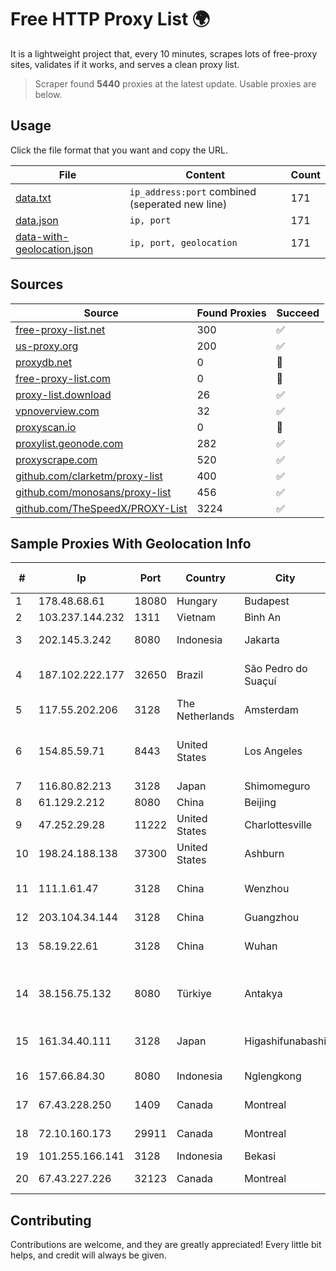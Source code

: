 
# Free HTTP Proxy List 🌍

It is a lightweight project that, every 10 minutes, scrapes lots of free-proxy sites, validates if it works, and serves a clean proxy list.


> Scraper found **5440** proxies at the latest update. Usable proxies are below.

## Usage

Click the file format that you want and copy the URL.


|File|Content|Count|
|----|-------|-----|
|[data.txt](https://raw.githubusercontent.com/themiralay/Proxy-List-World/master/data.txt)|`ip_address:port` combined (seperated new line)|171|
|[data.json](https://raw.githubusercontent.com/themiralay/Proxy-List-World/master/data.json)|`ip, port`|171|
|[data-with-geolocation.json](https://raw.githubusercontent.com/themiralay/Proxy-List-World/master/data-with-geolocation.json)|`ip, port, geolocation`|171|

## Sources

|Source|Found Proxies|Succeed|
|------|-------------|-------|
|[free-proxy-list.net](https://free-proxy-list.net)|300|✅|
|[us-proxy.org](https://www.us-proxy.org)|200|✅|
|[proxydb.net](http://proxydb.net)|0|🚫|
|[free-proxy-list.com](https://free-proxy-list.com/?page=&port=&type%5B%5D=http&type%5B%5D=https&up_time=0&search=Search)|0|🚫|
|[proxy-list.download](https://www.proxy-list.download/HTTP)|26|✅|
|[vpnoverview.com](https://vpnoverview.com/privacy/anonymous-browsing/free-proxy-servers)|32|✅|
|[proxyscan.io](https://www.proxyscan.io)|0|🚫|
|[proxylist.geonode.com](https://proxylist.geonode.com/api/proxy-list?limit=300&page=1&sort_by=lastChecked&sort_type=desc&protocols=http,https)|282|✅|
|[proxyscrape.com](https://api.proxyscrape.com/v2/?request=displayproxies&protocol=http&timeout=10000&country=all&ssl=all&anonymity=all)|520|✅|
|[github.com/clarketm/proxy-list](https://raw.githubusercontent.com/clarketm/proxy-list/master/proxy-list-raw.txt)|400|✅|
|[github.com/monosans/proxy-list](https://raw.githubusercontent.com/monosans/proxy-list/main/proxies/http.txt)|456|✅|
|[github.com/TheSpeedX/PROXY-List](https://raw.githubusercontent.com/TheSpeedX/PROXY-List/master/http.txt)|3224|✅|


## Sample Proxies With Geolocation Info

|#|Ip|Port|Country|City|Internet Service Provider|
|-|--|----|-------|----|-------------------------|
|1|178.48.68.61|18080|Hungary|Budapest|UPC|
|2|103.237.144.232|1311|Vietnam|Bình An|LVSOFT|
|3|202.145.3.242|8080|Indonesia|Jakarta|PT UniNET Media Sakti|
|4|187.102.222.177|32650|Brazil|São Pedro do Suaçuí|Masternet Telecomunicacao Ltda|
|5|117.55.202.206|3128|The Netherlands|Amsterdam|ESTOXY OU|
|6|154.85.59.71|8443|United States|Los Angeles|Beijing Baidu Netcom Science and Technology Co., Ltd.|
|7|116.80.82.213|3128|Japan|Shimomeguro|InfoSphere|
|8|61.129.2.212|8080|China|Beijing|CHINANET|
|9|47.252.29.28|11222|United States|Charlottesville|Alibaba.com LLC|
|10|198.24.188.138|37300|United States|Ashburn|Secured Servers LLC|
|11|111.1.61.47|3128|China|Wenzhou|China Mobile communications corporation|
|12|203.104.34.144|3128|China|Guangzhou|Fuzhou|
|13|58.19.22.61|3128|China|Wuhan|CNC Group CHINA169 Hubei Province Network|
|14|38.156.75.132|8080|Türkiye|Antakya|High Speed Telekomunikasyon ve Hab. Hiz. Ltd. Sti.|
|15|161.34.40.111|3128|Japan|Higashifunabashi|NTT PC Communications, Inc.|
|16|157.66.84.30|8080|Indonesia|Nglengkong|PT. Menaksopal Link Nusantara|
|17|67.43.228.250|1409|Canada|Montreal|GloboTech Communications|
|18|72.10.160.173|29911|Canada|Montreal|GloboTech Communications|
|19|101.255.166.141|3128|Indonesia|Bekasi|PT Remala Abadi|
|20|67.43.227.226|32123|Canada|Montreal|GloboTech Communications|



## Contributing

Contributions are welcome, and they are greatly appreciated! Every
little bit helps, and credit will always be given.

